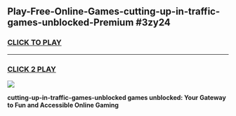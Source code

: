 
## Play-Free-Online-Games-cutting-up-in-traffic-games-unblocked-Premium #3zy24
<h3>
<a href="https://premium.freeplayer.one?title=cutting-up-in-traffic-games-unblocked&ref=8M">CLICK TO PLAY</a></h3>
<hr>

<h3>
<a href="https://premium.freeplayer.one?title=cutting-up-in-traffic-games-unblocked&ref=8M">CLICK 2 PLAY</a>
  
</h3>

<a href="https://premium.freeplayer.one?title=cutting-up-in-traffic-games-unblocked&ref=8M"><img src="https://clearcache.store/games.png"></a>


**cutting-up-in-traffic-games-unblocked games unblocked: Your Gateway to Fun and Accessible Online Gaming**

